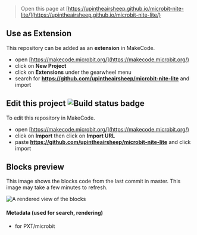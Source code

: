 
> Open this page at [https://upintheairsheep.github.io/microbit-nite-lite/](https://upintheairsheep.github.io/microbit-nite-lite/)

## Use as Extension

This repository can be added as an **extension** in MakeCode.

* open [https://makecode.microbit.org/](https://makecode.microbit.org/)
* click on **New Project**
* click on **Extensions** under the gearwheel menu
* search for **https://github.com/upintheairsheep/microbit-nite-lite** and import

## Edit this project ![Build status badge](https://github.com/upintheairsheep/microbit-nite-lite/workflows/MakeCode/badge.svg)

To edit this repository in MakeCode.

* open [https://makecode.microbit.org/](https://makecode.microbit.org/)
* click on **Import** then click on **Import URL**
* paste **https://github.com/upintheairsheep/microbit-nite-lite** and click import

## Blocks preview

This image shows the blocks code from the last commit in master.
This image may take a few minutes to refresh.

![A rendered view of the blocks](https://github.com/upintheairsheep/microbit-nite-lite/raw/master/.github/makecode/blocks.png)

#### Metadata (used for search, rendering)

* for PXT/microbit
<script src="https://makecode.com/gh-pages-embed.js"></script><script>makeCodeRender("{{ site.makecode.home_url }}", "{{ site.github.owner_name }}/{{ site.github.repository_name }}");</script>
